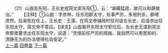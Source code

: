 　　（21）山遐去东阳，王长史就简文索东阳①，云：“承藉猛政，故可以和静致治。”
　　【注释】①山遐：字彦林，任东阳郡太守，处事严厉，多用刑杀，郡境肃然。后来死在任上。王长史：王濛。在简文帝辅政时任司徒左长史，后请求出任东阳太守，简文帝不答应。【译文】山遐离开东阳太守职位后，左长史王濛到简文帝那里要求出任东阳太守，说道：“凭借前任严厉的措施，我自然可以用宽和的、清静无为的办法使得社会安定。”
<br>[上一篇](03_20) [回卷首](03_00) [下一篇](03_22)
